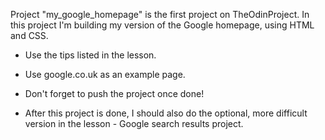 Project "my_google_homepage" is the first project on TheOdinProject. In this project I'm building my version of the Google homepage, using HTML and CSS.

- Use the tips listed in the lesson.
- Use google.co.uk as an example page.
- Don't forget to push the project once done!

- After this project is done, I should also do the optional, more difficult version in the lesson - Google search results project.
